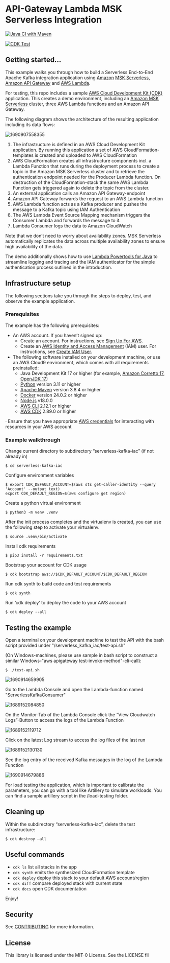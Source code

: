 # API-Gateway Lambda MSK Serverless Integration

[![Java CI with Maven](https://github.com/aws-samples/serverless-kafka-producer/actions/workflows/maven.yml/badge.svg)](https://github.com/aws-samples/serverless-kafka-producer/actions/workflows/maven.yml)

[![CDK Test](https://github.com/aws-samples/serverless-kafka-producer/actions/workflows/cdk-test.yml/badge.svg)](https://github.com/aws-samples/serverless-kafka-producer/actions/workflows/cdk-test.yml)

## Getting started...

This example walks you through how to build a Serverless End-to-End Apache Kafka integration application using [Amazon](https://docs.aws.amazon.com/msk/latest/developerguide/serverless.html) [MSK Serverless](https://docs.aws.amazon.com/msk/latest/developerguide/serverless.html), [Amazon API Gateway](https://aws.amazon.com/api-gateway/) and [AWS Lambda](https://aws.amazon.com/lambda/).

For testing, this repo includes a sample [AWS Cloud Development Kit (CDK)](https://docs.aws.amazon.com/cdk/v2/guide/home.html) application. This creates a demo environment, including an [Amazon MSK Serverless ](https://docs.aws.amazon.com/msk/latest/developerguide/serverless.html)cluster, three AWS Lambda functions and an Amazon API Gateway.

The following diagram shows the architecture of the resulting application including its data flows:

![1690907558355](image/README/1690907558355.png)

1. The infrastructure is defined in an AWS Cloud Development Kit application. By running this application a set
   of AWS CloudFormation-templates is created and uploaded to AWS CloudFormation
2. AWS CloudFormation creates all infrastructure components incl. a Lambda Function that runs during the deployment process to create a topic in the Amazon MSK Serverless cluster and to retrieve the authentication endpoint needed for the Producer Lambda function. On destruction of the CloudFormation-stack the same AWS Lambda Function gets triggered again to delete the topic from the cluster.
3. An external application calls an Amazon API Gateway-endpoint
4. Amazon API Gateway forwards the request to an AWS Lambda function
5. AWS Lambda function acts as a Kafka producer and pushes the message to a Kafka topic using IAM Authentication
6. The AWS Lambda Event Source Mapping mechanism triggers the Consumer Lambda and forwards the message to it.
7. Lambda Consumer logs the data to Amazon CloudWatch

Note that we don’t need to worry about availability zones. MSK Serverless automatically replicates the data across multiple availability zones to ensure high availability of the data.

The demo additionally shows how to use [Lambda Powertools for Java](https://awslabs.github.io/aws-lambda-powertools-java/) to streamline logging and tracing and the IAM authenticator for the simple authentication process outlined in the introduction.

## Infrastructure setup

The following sections take you through the steps to deploy, test, and observe the example application.

### Prerequisites

The example has the following prerequisites:

* An AWS account. If you
  haven’t signed up:
  * Create an account. For instructions, see [Sign Up For AWS](https://lakeformation.aworkshop.io/30-prerequisite/301-sign-up-aws.html).
  * Create an [AWS Identity and Access Management](http://aws.amazon.com/iam) (IAM) user. For instructions, see [Create IAM User](https://lakeformation.aworkshop.io/30-prerequisite/302-create-iam-account.html).
* The following software installed on your development machine, or use an AWS Cloud9 environment,
  which comes with all requirements preinstalled:
  * Java Development Kit 17 or higher (for example, [Amazon Corretto 17](https://docs.aws.amazon.com/corretto/index.html), [OpenJDK 17](https://openjdk.java.net/projects/jdk/17/))
  * [Python](https://www.python.org/) version 3.11 or higher
  * [Apache Maven](https://maven.apache.org/download.cgi) version 3.8.4 or higher
  * [Docker](https://docs.docker.com/get-docker/) version 24.0.2 or higher
  * [Node.js](https://nodejs.org/en/download/) v18.0.0
  * [AWS CLI](https://docs.aws.amazon.com/cli/latest/userguide/cli-chap-install.html) 2.12.1 or higher
  * [AWS CDK](https://docs.aws.amazon.com/cdk/v2/guide/getting_started.html) 2.89.0 or higher

·       Ensure that you have appropriate [AWS credentials](https://docs.aws.amazon.com/cli/latest/userguide/cli-configure-files.html) for interacting with resources in your AWS account

### Example walkthrough

Change current directory to subdirectory “serverless-kafka-iac” (if not already in)

```
$ cd serverless-kafka-iac
```

Configure environment variables

```
$ export CDK_DEFAULT_ACCOUNT=$(aws sts get-caller-identity --query 'Account' --output text)
export CDK_DEFAULT_REGION=$(aws configure get region)
```

Create a python virtual environment

```
$ python3 -m venv .venv
```

After the init process completes and the virtualenv is created, you can use the following
step to activate your virtualenv.

```
$ source .venv/bin/activate
```

Install cdk requirements

```
$ pip3 install -r requirements.txt
```

Bootstrap your account for CDK usage

```
$ cdk bootstrap aws://$CDK_DEFAULT_ACCOUNT/$CDK_DEFAULT_REGION
```

Run cdk synth to build code and test requirements

```
$ cdk synth
```

Run ‘cdk deploy’ to deploy the code to your AWS account

```
$ cdk deploy --all
```

## Testing the example

Open a terminal on your development machine to test the API with the bash script provided under "/serverless_kafka_iac/test-api.sh"

(On Windows-machines, please use sample in bash script to construct a similar Windows-"aws apigateway test-invoke-method"-cli-call):

```
$ ./test-api.sh
```

![1690914659905](image/README/1690914659905.png)

Go to the Lambda Console and open the Lambda-function named "ServerlessKafkaConsumer"

![1689152084850](image/README/1689152084850.png)

On the Monitor-Tab of the Lambda Console click the “View Cloudwatch Logs”-Button to access the logs of the Lambda Function

![1689152119712](image/README/1689152119712.png)

Click on the latest Log stream to access the log files of the last run

![1689152130130](image/README/1689152130130.png)

See the log entry of the received Kafka messages in the log of the Lambda Function

![1690914679886](image/README/1690914679886.png)

For load testing the application, which is important to calibrate the parameters, you can go with a tool like Artillery to simulate workloads. You can find a sample artillery script in the /load-testing folder.

## Cleaning up

Within the subdirectory “serverless-kafka-iac”, delete the test infrastructure:

```
$ cdk destroy –all 
```

## Useful commands

* `cdk ls`          list all stacks in the app
* `cdk synth`       emits the synthesized CloudFormation template
* `cdk deploy`      deploy this stack to your default AWS account/region
* `cdk diff`        compare deployed stack with current state
* `cdk docs`        open CDK documentation

Enjoy!

## Security

See [CONTRIBUTING](CONTRIBUTING.md#security-issue-notifications) for more information.

## License

This library is licensed under the MIT-0 License. See the LICENSE fil
